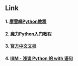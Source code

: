 ## Link

#### 1. [廖雪峰Python教程](<https://www.liaoxuefeng.com/wiki/0014316089557264a6b348958f449949df42a6d3a2e542c000>)

#### 2. [魔力Python入门教程](<http://www.opython.com/python3>)

#### 3. [官方中文文档](https://docs.python.org/zh-cn/3.6/)

#### 4. [IBM - 浅谈 Python 的 with 语句](<https://www.ibm.com/developerworks/cn/opensource/os-cn-pythonwith/>)

